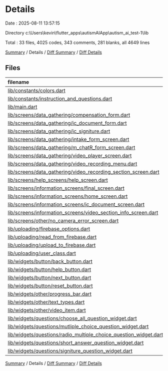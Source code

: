 # Details

Date : 2025-08-11 13:57:15

Directory c:\\Users\\kevin\\flutter_apps\\autismAIApp\\autism_ai_test-1\\lib

Total : 33 files,  4025 codes, 343 comments, 281 blanks, all 4649 lines

[Summary](results.md) / Details / [Diff Summary](diff.md) / [Diff Details](diff-details.md)

## Files
| filename | language | code | comment | blank | total |
| :--- | :--- | ---: | ---: | ---: | ---: |
| [lib/constants/colors.dart](/lib/constants/colors.dart) | Dart | 14 | 1 | 2 | 17 |
| [lib/constants/instruction\_and\_questions.dart](/lib/constants/instruction_and_questions.dart) | Dart | 300 | 20 | 19 | 339 |
| [lib/main.dart](/lib/main.dart) | Dart | 88 | 46 | 4 | 138 |
| [lib/screens/data\_gathering/compensation\_form.dart](/lib/screens/data_gathering/compensation_form.dart) | Dart | 107 | 6 | 7 | 120 |
| [lib/screens/data\_gathering/ic\_document\_form.dart](/lib/screens/data_gathering/ic_document_form.dart) | Dart | 115 | 13 | 11 | 139 |
| [lib/screens/data\_gathering/ic\_signiture.dart](/lib/screens/data_gathering/ic_signiture.dart) | Dart | 125 | 15 | 14 | 154 |
| [lib/screens/data\_gathering/intake\_form\_screen.dart](/lib/screens/data_gathering/intake_form_screen.dart) | Dart | 207 | 13 | 15 | 235 |
| [lib/screens/data\_gathering/m\_chatR\_form\_screen.dart](/lib/screens/data_gathering/m_chatR_form_screen.dart) | Dart | 183 | 17 | 18 | 218 |
| [lib/screens/data\_gathering/video\_player\_screen.dart](/lib/screens/data_gathering/video_player_screen.dart) | Dart | 76 | 5 | 8 | 89 |
| [lib/screens/data\_gathering/video\_recording\_menu.dart](/lib/screens/data_gathering/video_recording_menu.dart) | Dart | 113 | 0 | 10 | 123 |
| [lib/screens/data\_gathering/video\_recording\_section\_screen.dart](/lib/screens/data_gathering/video_recording_section_screen.dart) | Dart | 280 | 39 | 19 | 338 |
| [lib/screens/help\_screens/help\_screen.dart](/lib/screens/help_screens/help_screen.dart) | Dart | 82 | 7 | 3 | 92 |
| [lib/screens/information\_screens/final\_screen.dart](/lib/screens/information_screens/final_screen.dart) | Dart | 95 | 4 | 8 | 107 |
| [lib/screens/information\_screens/home\_screen.dart](/lib/screens/information_screens/home_screen.dart) | Dart | 100 | 3 | 2 | 105 |
| [lib/screens/information\_screens/ic\_document\_screen.dart](/lib/screens/information_screens/ic_document_screen.dart) | Dart | 73 | 10 | 7 | 90 |
| [lib/screens/information\_screens/video\_section\_info\_screen.dart](/lib/screens/information_screens/video_section_info_screen.dart) | Dart | 855 | 3 | 15 | 873 |
| [lib/screens/other/no\_camera\_error\_screen.dart](/lib/screens/other/no_camera_error_screen.dart) | Dart | 19 | 0 | 3 | 22 |
| [lib/uploading/firebase\_options.dart](/lib/uploading/firebase_options.dart) | Dart | 53 | 12 | 4 | 69 |
| [lib/uploading/read\_from\_firebase.dart](/lib/uploading/read_from_firebase.dart) | Dart | 16 | 0 | 1 | 17 |
| [lib/uploading/upload\_to\_firebase.dart](/lib/uploading/upload_to_firebase.dart) | Dart | 42 | 7 | 3 | 52 |
| [lib/uploading/user\_class.dart](/lib/uploading/user_class.dart) | Dart | 193 | 25 | 26 | 244 |
| [lib/widgets/button/back\_button.dart](/lib/widgets/button/back_button.dart) | Dart | 18 | 5 | 3 | 26 |
| [lib/widgets/button/help\_button.dart](/lib/widgets/button/help_button.dart) | Dart | 22 | 6 | 3 | 31 |
| [lib/widgets/button/next\_button.dart](/lib/widgets/button/next_button.dart) | Dart | 42 | 7 | 4 | 53 |
| [lib/widgets/button/reset\_button.dart](/lib/widgets/button/reset_button.dart) | Dart | 32 | 3 | 4 | 39 |
| [lib/widgets/other/progress\_bar.dart](/lib/widgets/other/progress_bar.dart) | Dart | 67 | 10 | 5 | 82 |
| [lib/widgets/other/text\_types.dart](/lib/widgets/other/text_types.dart) | Dart | 326 | 14 | 30 | 370 |
| [lib/widgets/other/video\_item.dart](/lib/widgets/other/video_item.dart) | Dart | 80 | 0 | 5 | 85 |
| [lib/widgets/questions/choose\_all\_question\_widget.dart](/lib/widgets/questions/choose_all_question_widget.dart) | Dart | 48 | 13 | 3 | 64 |
| [lib/widgets/questions/mutliple\_choice\_question\_widget.dart](/lib/widgets/questions/mutliple_choice_question_widget.dart) | Dart | 43 | 5 | 4 | 52 |
| [lib/widgets/questions/radio\_multiple\_choice\_question\_widget.dart](/lib/widgets/questions/radio_multiple_choice_question_widget.dart) | Dart | 40 | 5 | 4 | 49 |
| [lib/widgets/questions/short\_answer\_question\_widget.dart](/lib/widgets/questions/short_answer_question_widget.dart) | Dart | 67 | 13 | 9 | 89 |
| [lib/widgets/questions/signiture\_question\_widget.dart](/lib/widgets/questions/signiture_question_widget.dart) | Dart | 104 | 16 | 8 | 128 |

[Summary](results.md) / Details / [Diff Summary](diff.md) / [Diff Details](diff-details.md)